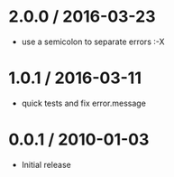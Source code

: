 
2.0.0 / 2016-03-23
==================

  * use a semicolon to separate errors :-X

1.0.1 / 2016-03-11
==================

  * quick tests and fix error.message

0.0.1 / 2010-01-03
==================

  * Initial release

